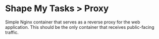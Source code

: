 # Shape My Tasks > Proxy

Simple Nginx container that serves as a reverse proxy for the web application. This should be the only container that receives public-facing traffic.